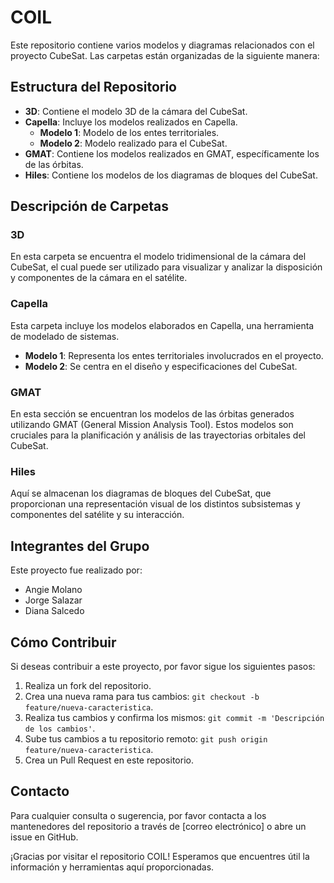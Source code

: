# COIL

Este repositorio contiene varios modelos y diagramas relacionados con el proyecto CubeSat. Las carpetas están organizadas de la siguiente manera:




## Estructura del Repositorio

- **3D**: Contiene el modelo 3D de la cámara del CubeSat.
- **Capella**: Incluye los modelos realizados en Capella.
  - **Modelo 1**: Modelo de los entes territoriales.
  - **Modelo 2**: Modelo realizado para el CubeSat.
- **GMAT**: Contiene los modelos realizados en GMAT, específicamente los de las órbitas.
- **Hiles**: Contiene los modelos de los diagramas de bloques del CubeSat.

## Descripción de Carpetas

### 3D
En esta carpeta se encuentra el modelo tridimensional de la cámara del CubeSat, el cual puede ser utilizado para visualizar y analizar la disposición y componentes de la cámara en el satélite.

### Capella
Esta carpeta incluye los modelos elaborados en Capella, una herramienta de modelado de sistemas. 
- **Modelo 1**: Representa los entes territoriales involucrados en el proyecto.
- **Modelo 2**: Se centra en el diseño y especificaciones del CubeSat.

### GMAT
En esta sección se encuentran los modelos de las órbitas generados utilizando GMAT (General Mission Analysis Tool). Estos modelos son cruciales para la planificación y análisis de las trayectorias orbitales del CubeSat.

### Hiles
Aquí se almacenan los diagramas de bloques del CubeSat, que proporcionan una representación visual de los distintos subsistemas y componentes del satélite y su interacción.

## Integrantes del Grupo

Este proyecto fue realizado por:
- Angie Molano
- Jorge Salazar
- Diana Salcedo

## Cómo Contribuir
Si deseas contribuir a este proyecto, por favor sigue los siguientes pasos:
1. Realiza un fork del repositorio.
2. Crea una nueva rama para tus cambios: `git checkout -b feature/nueva-caracteristica`.
3. Realiza tus cambios y confirma los mismos: `git commit -m 'Descripción de los cambios'`.
4. Sube tus cambios a tu repositorio remoto: `git push origin feature/nueva-caracteristica`.
5. Crea un Pull Request en este repositorio.

## Contacto
Para cualquier consulta o sugerencia, por favor contacta a los mantenedores del repositorio a través de [correo electrónico] o abre un issue en GitHub.


¡Gracias por visitar el repositorio COIL! Esperamos que encuentres útil la información y herramientas aquí proporcionadas.
